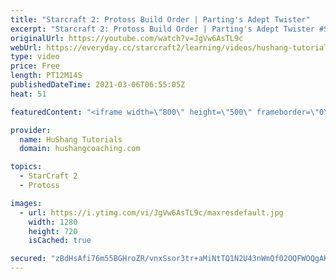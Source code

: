 ```yaml
---
title: "Starcraft 2: Protoss Build Order | Parting's Adept Twister"
excerpt: "Starcraft 2: Protoss Build Order | Parting's Adept Twister #Starcraft2 #ProtossBuildOrder #Parting  Coaching -------------------------------------------------------------------------- Website: https://www.hushangcoaching.com  Interested in Starcraft lessons? Check out my website! I would love to help"
originalUrl: https://youtube.com/watch?v=JgVw6AsTL9c
webUrl: https://everyday.cc/starcraft2/learning/videos/hushang-tutorials-starcraft-2-protoss-build-order-partings-adept-twister/
type: video
price: Free
length: PT12M14S
publishedDateTime: 2021-03-06T06:55:05Z
heat: 51

featuredContent: "<iframe width=\"800\" height=\"500\" frameborder=\"0\" src=\"https://www.youtube.com/embed/JgVw6AsTL9c\" allow=\"accelerometer; autoplay; encrypted-media; gyroscope; picture-in-picture\" allowfullscreen></iframe>"

provider:
  name: HuShang Tutorials
  domain: hushangcoaching.com

topics:
  - StarCraft 2
  - Protoss

images:
  - url: https://i.ytimg.com/vi/JgVw6AsTL9c/maxresdefault.jpg
    width: 1280
    height: 720
    isCached: true

secured: "zBdHsAfi76m55BGHroZR/vnxSsor3tr+aMiNtTQ1N2U43nWmQf02OQFWOQgAKytljzPSolg3SnbY3OIJ9hswH1xh4JW33TBEK35JNWdJDFwDPNBlb5wEzCmA4zNlqKMXU0KJwhSQGOGTFbZP62Vhv90IAZMLzvKEpv0LSm8ld9otuufmTT3hviHG+58owDcKi2rMIyq1Uo2l33ceTQjzc71hN5Bc9PgHTHwhSlr+j2bP/pmFZ3qp1iUK80MhnKXzfhsh6PXaowuFu4uHxw1wnrCHvcyiVdjJKgFK5uYCITZVsFCabl5s/qkVRcYli/a9GzU8ziu3CAnZgi/bDbKfFLm94+nDmZCeIWj0R/PprInIc2SQZ8IA3TeDqwpOwzxXhTH/EqTS8LMr0WBdIxMCaOL/sKwvX8YCKKnZ2sqLTYs=;ZlpESbenav1RaItDhFo+Ew=="
---
```


